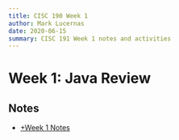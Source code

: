 ```yaml
---
title: CISC 190 Week 1
author: Mark Lucernas
date: 2020-06-15
summary: CISC 191 Week 1 notes and activities
---
```



# Week 1: Java Review

## Notes

  - [+Week 1 Notes](notes/index)

